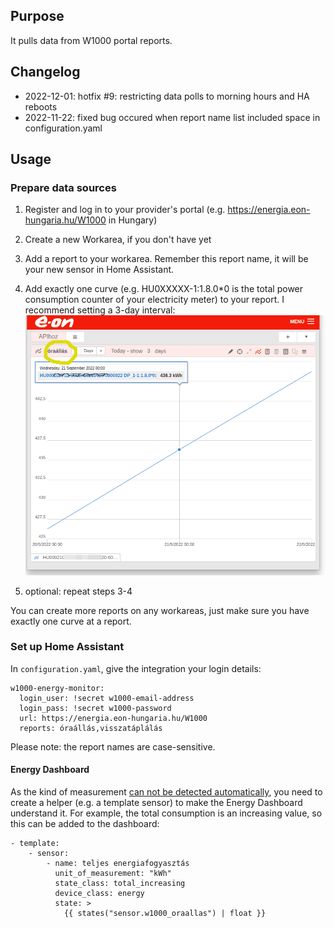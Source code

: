 
## Purpose

It pulls data from W1000 portal reports.

## Changelog

  - 2022-12-01: hotfix #9: restricting data polls to morning hours and HA reboots
  - 2022-11-22: fixed bug occured when report name list included space in configuration.yaml

## Usage

### Prepare data sources

1. Register and log in to your provider's portal (e.g. https://energia.eon-hungaria.hu/W1000 in Hungary)
2. Create a new Workarea, if you don't have yet
3. Add a report to your workarea. Remember this report name, it will be your new sensor in Home Assistant.
4. Add exactly one curve (e.g. HU0XXXXX-1:1.8.0*0 is the total power consumption counter of your electricity meter) to your report. I recommend setting a 3-day interval:
![screenshot](https://github.com/ZsBT/hass-w1000-portal/raw/main/screenshot-w1000-workarea.png?raw=true)

5. optional: repeat steps 3-4

You can create more reports on any workareas, just make sure you have exactly one curve at a report.

### Set up Home Assistant

In `configuration.yaml`, give the integration your login details:

```
w1000-energy-monitor:
  login_user: !secret w1000-email-address
  login_pass: !secret w1000-password
  url: https://energia.eon-hungaria.hu/W1000
  reports: óraállás,visszatáplálás
```

Please note: the report names are case-sensitive.

#### Energy Dashboard

As the kind of measurement [can not be detected automatically](https://github.com/ZsBT/hass-w1000-portal/issues/1), you need to create a helper (e.g. a template sensor) to make the Energy Dashboard understand it. For example, the total consumption is an increasing value, so this can be added to the dashboard:

```
- template:
    - sensor:
        - name: teljes energiafogyasztás
          unit_of_measurement: "kWh"
          state_class: total_increasing
          device_class: energy
          state: >
            {{ states("sensor.w1000_oraallas") | float }}
```
